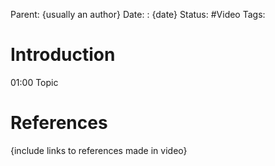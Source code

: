 Parent: {usually an author}
Date: : {date}
Status: #Video 
Tags: 

# Introduction 


01:00 Topic


# References
{include links to references made in video}